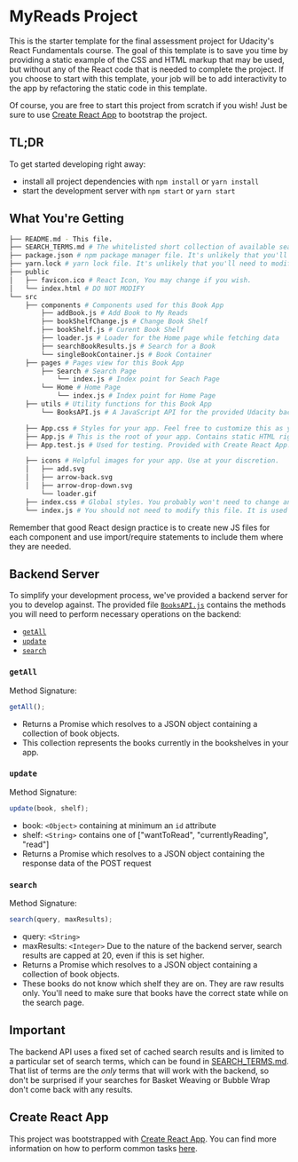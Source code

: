 # MyReads Project

This is the starter template for the final assessment project for Udacity's React Fundamentals course. The goal of this template is to save you time by providing a static example of the CSS and HTML markup that may be used, but without any of the React code that is needed to complete the project. If you choose to start with this template, your job will be to add interactivity to the app by refactoring the static code in this template.

Of course, you are free to start this project from scratch if you wish! Just be sure to use [Create React App](https://github.com/facebookincubator/create-react-app) to bootstrap the project.

## TL;DR

To get started developing right away:

-   install all project dependencies with `npm install` or `yarn install`
-   start the development server with `npm start` or `yarn start`

## What You're Getting

```bash
├── README.md - This file.
├── SEARCH_TERMS.md # The whitelisted short collection of available search terms for you to use with your app.
├── package.json # npm package manager file. It's unlikely that you'll need to modify this.
├── yarn.lock # yarn lock file. It's unlikely that you'll need to modify this.
├── public
│   ├── favicon.ico # React Icon, You may change if you wish.
│   └── index.html # DO NOT MODIFY
└── src
    ├── components # Components used for this Book App
        ├── addBook.js # Add Book to My Reads
        ├── bookShelfChange.js # Change Book Shelf
        ├── bookShelf.js # Curent Book Shelf
        ├── loader.js # Loader for the Home page while fetching data
        ├── searchBookResults.js # Search for a Book
        └── singleBookContainer.js # Book Container
    ├── pages # Pages view for this Book App
        ├── Search # Search Page
            └── index.js # Index point for Seach Page
        └── Home # Home Page
            └── index.js # Index point for Home Page
    ├── utils # Utility functions for this Book App
        └── BooksAPI.js # A JavaScript API for the provided Udacity backend. Instructions for the methods are below.

    ├── App.css # Styles for your app. Feel free to customize this as you desire.
    ├── App.js # This is the root of your app. Contains static HTML right now.
    ├── App.test.js # Used for testing. Provided with Create React App. Testing is encouraged, but not required.

    ├── icons # Helpful images for your app. Use at your discretion.
    │   ├── add.svg
    │   ├── arrow-back.svg
    │   ├── arrow-drop-down.svg
        └── loader.gif
    ├── index.css # Global styles. You probably won't need to change anything here.
    └── index.js # You should not need to modify this file. It is used for DOM rendering only.
```

Remember that good React design practice is to create new JS files for each component and use import/require statements to include them where they are needed.

## Backend Server

To simplify your development process, we've provided a backend server for you to develop against. The provided file [`BooksAPI.js`](src/BooksAPI.js) contains the methods you will need to perform necessary operations on the backend:

-   [`getAll`](#getall)
-   [`update`](#update)
-   [`search`](#search)

### `getAll`

Method Signature:

```js
getAll();
```

-   Returns a Promise which resolves to a JSON object containing a collection of book objects.
-   This collection represents the books currently in the bookshelves in your app.

### `update`

Method Signature:

```js
update(book, shelf);
```

-   book: `<Object>` containing at minimum an `id` attribute
-   shelf: `<String>` contains one of ["wantToRead", "currentlyReading", "read"]
-   Returns a Promise which resolves to a JSON object containing the response data of the POST request

### `search`

Method Signature:

```js
search(query, maxResults);
```

-   query: `<String>`
-   maxResults: `<Integer>` Due to the nature of the backend server, search results are capped at 20, even if this is set higher.
-   Returns a Promise which resolves to a JSON object containing a collection of book objects.
-   These books do not know which shelf they are on. They are raw results only. You'll need to make sure that books have the correct state while on the search page.

## Important

The backend API uses a fixed set of cached search results and is limited to a particular set of search terms, which can be found in [SEARCH_TERMS.md](SEARCH_TERMS.md). That list of terms are the _only_ terms that will work with the backend, so don't be surprised if your searches for Basket Weaving or Bubble Wrap don't come back with any results.

## Create React App

This project was bootstrapped with [Create React App](https://github.com/facebookincubator/create-react-app). You can find more information on how to perform common tasks [here](https://github.com/facebookincubator/create-react-app/blob/master/packages/react-scripts/template/README.md).
